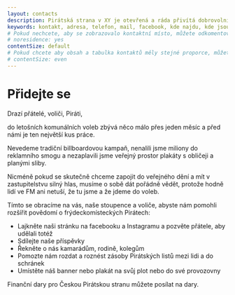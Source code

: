 ```yaml
---
layout: contacts
description: Pirátská strana v XY je otevřená a ráda přivítá dobrovolníky a odpoví na dotazy kritiků.
keywords: kontakt, adresa, telefon, mail, facebook, kde najdu, kde jsou
# Pokud nechcete, aby se zobrazovalo kontaktní místo, můžete odkomentovat následující řádek:
# noresidence: yes
contentSize: default
# Pokud chcete aby obsah a tabulka kontaktů měly stejné proporce, můžete použít:
# contentSize: even
---
```


<div class="o-section-header o-section-header--indented">
  <h1 class="t-h2-alt">Přidejte se</h1>
</div>


Drazí přátelé, voliči, Piráti,

do letošních komunálních voleb zbývá něco málo přes jeden měsíc a před námi je ten největší kus práce.

Nevedeme tradiční billboardovou kampaň, 
nenalili jsme miliony do reklamního smogu 
a nezaplavili jsme veřejný prostor plakáty s obličeji a planými sliby.

Nicméně pokud se skutečně chceme zapojit do veřejného dění a mít v zastupitelstvu silný hlas, musíme o sobě dát pořádně vědět, protože hodně lidí ve FM ani netuší, že tu jsme a že jdeme do voleb.

Tímto se obracíme na vás, naše stoupence a voliče, abyste nám pomohli rozšířit povědomí o frýdeckomísteckých Pirátech:
<ul type="disc">
  <li>Lajkněte naši stránku na facebooku a Instagramu a pozvěte přátele, aby udělali totéž</li>
  <li>Sdílejte naše příspěvky</li>
  <li>Řekněte o nás kamarádům, rodině, kolegům</li>
  <li>Pomozte nám rozdat a roznést zásoby Pirátských listů mezi lidi a do schránek</li>
  <li>Umístěte náš banner nebo plakát na svůj plot nebo do své provozovny</li>
</ul>

Finanční dary pro Českou Pirátskou stranu můžete posílat na dary.
